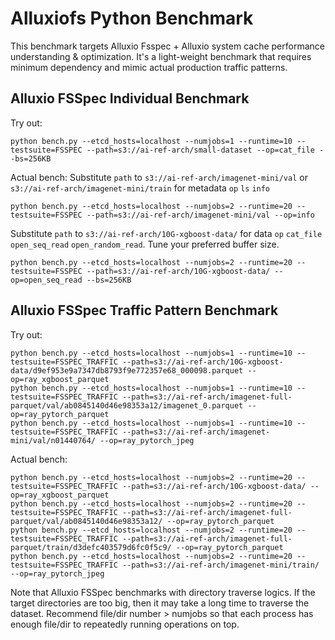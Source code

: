 # Alluxiofs Python Benchmark

This benchmark targets Alluxio Fsspec + Alluxio system cache performance understanding & optimization.
It's a light-weight benchmark that requires minimum dependency and mimic actual production traffic patterns.


## Alluxio FSSpec Individual Benchmark

Try out:
```commandline
python bench.py --etcd_hosts=localhost --numjobs=1 --runtime=10 --testsuite=FSSPEC --path=s3://ai-ref-arch/small-dataset --op=cat_file --bs=256KB
```

Actual bench:
Substitute `path` to `s3://ai-ref-arch/imagenet-mini/val` or `s3://ai-ref-arch/imagenet-mini/train` for metadata `op` `ls` `info`
```commandline
python bench.py --etcd_hosts=localhost --numjobs=2 --runtime=20 --testsuite=FSSPEC --path=s3://ai-ref-arch/imagenet-mini/val --op=info
```

Substitute `path` to `s3://ai-ref-arch/10G-xgboost-data/` for data `op` `cat_file` `open_seq_read` `open_random_read`.
Tune your preferred buffer size.
```commandline
python bench.py --etcd_hosts=localhost --numjobs=2 --runtime=20 --testsuite=FSSPEC --path=s3://ai-ref-arch/10G-xgboost-data/ --op=open_seq_read --bs=256KB
```

## Alluxio FSSpec Traffic Pattern Benchmark

Try out:
```commandline
python bench.py --etcd_hosts=localhost --numjobs=1 --runtime=10 --testsuite=FSSPEC_TRAFFIC --path=s3://ai-ref-arch/10G-xgboost-data/d9ef953e9a7347db8793f9e772357e68_000098.parquet --op=ray_xgboost_parquet
python bench.py --etcd_hosts=localhost --numjobs=1 --runtime=10 --testsuite=FSSPEC_TRAFFIC --path=s3://ai-ref-arch/imagenet-full-parquet/val/ab0845140d46e98353a12/imagenet_0.parquet --op=ray_pytorch_parquet
python bench.py --etcd_hosts=localhost --numjobs=1 --runtime=10 --testsuite=FSSPEC_TRAFFIC --path=s3://ai-ref-arch/imagenet-mini/val/n01440764/ --op=ray_pytorch_jpeg
```

Actual bench:
```commandline
python bench.py --etcd_hosts=localhost --numjobs=2 --runtime=20 --testsuite=FSSPEC_TRAFFIC --path=s3://ai-ref-arch/10G-xgboost-data/ --op=ray_xgboost_parquet
python bench.py --etcd_hosts=localhost --numjobs=2 --runtime=20 --testsuite=FSSPEC_TRAFFIC --path=s3://ai-ref-arch/imagenet-full-parquet/val/ab0845140d46e98353a12/ --op=ray_pytorch_parquet
python bench.py --etcd_hosts=localhost --numjobs=2 --runtime=20 --testsuite=FSSPEC_TRAFFIC --path=s3://ai-ref-arch/imagenet-full-parquet/train/d3defc403579d6fc0f5c9/ --op=ray_pytorch_parquet
python bench.py --etcd_hosts=localhost --numjobs=2 --runtime=20 --testsuite=FSSPEC_TRAFFIC --path=s3://ai-ref-arch/imagenet-mini/train/ --op=ray_pytorch_jpeg
```

Note that Alluxio FSSpec benchmarks with directory traverse logics. If the target directories are too big, then it may take a long time to traverse the dataset.
Recommend file/dir number > numjobs so that each process has enough file/dir to repeatedly running operations on top.
